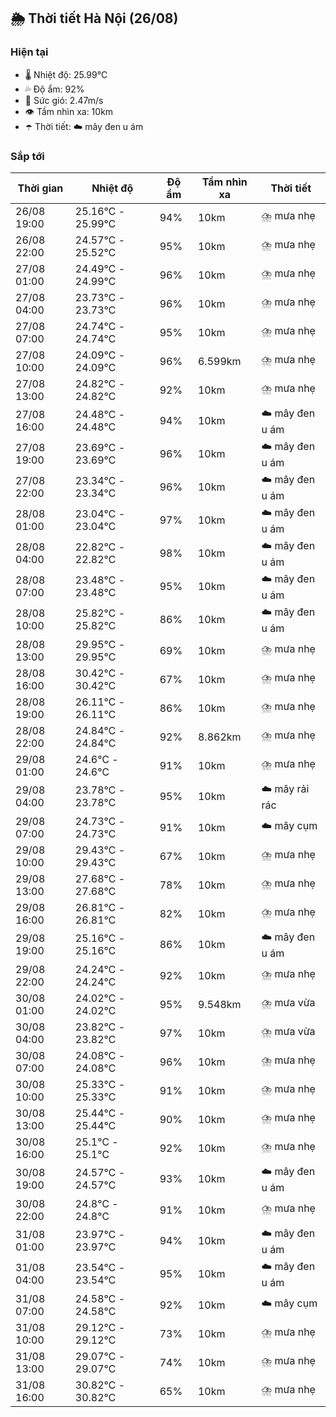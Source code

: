 ## 🌦️ Thời tiết Hà Nội (26/08)

### Hiện tại

- 🌡️ Nhiệt độ: 25.99℃
- 💦 Độ ẩm: 92%
- 💨 Sức gió: 2.47m/s
- 👁️ Tầm nhìn xa: 10km
- ☂️ Thời tiết: ☁️ mây đen u ám

### Sắp tới

| Thời gian | Nhiệt độ | Độ ẩm | Tầm nhìn xa | Thời tiết |
| --- | --- | --- | --- | --- |
| 26/08 19:00 | 25.16℃ - 25.99℃ | 94% | 10km | ⛈️ mưa nhẹ |
| 26/08 22:00 | 24.57℃ - 25.52℃ | 95% | 10km | ⛈️ mưa nhẹ |
| 27/08 01:00 | 24.49℃ - 24.99℃ | 96% | 10km | ⛈️ mưa nhẹ |
| 27/08 04:00 | 23.73℃ - 23.73℃ | 96% | 10km | ⛈️ mưa nhẹ |
| 27/08 07:00 | 24.74℃ - 24.74℃ | 95% | 10km | ⛈️ mưa nhẹ |
| 27/08 10:00 | 24.09℃ - 24.09℃ | 96% | 6.599km | ⛈️ mưa nhẹ |
| 27/08 13:00 | 24.82℃ - 24.82℃ | 92% | 10km | ⛈️ mưa nhẹ |
| 27/08 16:00 | 24.48℃ - 24.48℃ | 94% | 10km | ☁️ mây đen u ám |
| 27/08 19:00 | 23.69℃ - 23.69℃ | 96% | 10km | ☁️ mây đen u ám |
| 27/08 22:00 | 23.34℃ - 23.34℃ | 96% | 10km | ☁️ mây đen u ám |
| 28/08 01:00 | 23.04℃ - 23.04℃ | 97% | 10km | ☁️ mây đen u ám |
| 28/08 04:00 | 22.82℃ - 22.82℃ | 98% | 10km | ☁️ mây đen u ám |
| 28/08 07:00 | 23.48℃ - 23.48℃ | 95% | 10km | ☁️ mây đen u ám |
| 28/08 10:00 | 25.82℃ - 25.82℃ | 86% | 10km | ☁️ mây đen u ám |
| 28/08 13:00 | 29.95℃ - 29.95℃ | 69% | 10km | ⛈️ mưa nhẹ |
| 28/08 16:00 | 30.42℃ - 30.42℃ | 67% | 10km | ⛈️ mưa nhẹ |
| 28/08 19:00 | 26.11℃ - 26.11℃ | 86% | 10km | ⛈️ mưa nhẹ |
| 28/08 22:00 | 24.84℃ - 24.84℃ | 92% | 8.862km | ⛈️ mưa nhẹ |
| 29/08 01:00 | 24.6℃ - 24.6℃ | 91% | 10km | ⛈️ mưa nhẹ |
| 29/08 04:00 | 23.78℃ - 23.78℃ | 95% | 10km | ☁️ mây rải rác |
| 29/08 07:00 | 24.73℃ - 24.73℃ | 91% | 10km | ☁️ mây cụm |
| 29/08 10:00 | 29.43℃ - 29.43℃ | 67% | 10km | ⛈️ mưa nhẹ |
| 29/08 13:00 | 27.68℃ - 27.68℃ | 78% | 10km | ⛈️ mưa nhẹ |
| 29/08 16:00 | 26.81℃ - 26.81℃ | 82% | 10km | ⛈️ mưa nhẹ |
| 29/08 19:00 | 25.16℃ - 25.16℃ | 86% | 10km | ☁️ mây đen u ám |
| 29/08 22:00 | 24.24℃ - 24.24℃ | 92% | 10km | ⛈️ mưa nhẹ |
| 30/08 01:00 | 24.02℃ - 24.02℃ | 95% | 9.548km | ⛈️ mưa vừa |
| 30/08 04:00 | 23.82℃ - 23.82℃ | 97% | 10km | ⛈️ mưa vừa |
| 30/08 07:00 | 24.08℃ - 24.08℃ | 96% | 10km | ⛈️ mưa nhẹ |
| 30/08 10:00 | 25.33℃ - 25.33℃ | 91% | 10km | ⛈️ mưa nhẹ |
| 30/08 13:00 | 25.44℃ - 25.44℃ | 90% | 10km | ⛈️ mưa nhẹ |
| 30/08 16:00 | 25.1℃ - 25.1℃ | 92% | 10km | ⛈️ mưa nhẹ |
| 30/08 19:00 | 24.57℃ - 24.57℃ | 93% | 10km | ☁️ mây đen u ám |
| 30/08 22:00 | 24.8℃ - 24.8℃ | 91% | 10km | ⛈️ mưa nhẹ |
| 31/08 01:00 | 23.97℃ - 23.97℃ | 94% | 10km | ☁️ mây đen u ám |
| 31/08 04:00 | 23.54℃ - 23.54℃ | 95% | 10km | ☁️ mây đen u ám |
| 31/08 07:00 | 24.58℃ - 24.58℃ | 92% | 10km | ☁️ mây cụm |
| 31/08 10:00 | 29.12℃ - 29.12℃ | 73% | 10km | ⛈️ mưa nhẹ |
| 31/08 13:00 | 29.07℃ - 29.07℃ | 74% | 10km | ⛈️ mưa nhẹ |
| 31/08 16:00 | 30.82℃ - 30.82℃ | 65% | 10km | ⛈️ mưa nhẹ |
